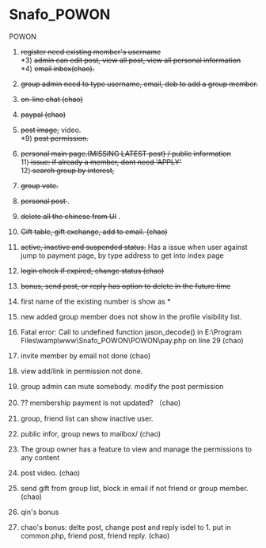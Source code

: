 # Snafo_POWON
POWON

1) <strike>register need existing member's username </strike></br>
*3) <strike>admin can edit post, view all post, view all personal information </strike></br>
*4) <strike>email inbox(chao).</strike>  </br>
5) <strike>group admin need to type username, email, dob to add a group member. </strike> </br>
6) <strike> on-line chat (chao) </strike></br>
7) <strike> paypal	(chao) </strike> </br>
8) <strike>post image,</strike> video.  </br>
*9) <strike>post permission.  </strike></br>
10) <strike>personal main page.(MISSING LATEST post) / public information </strike> </br>
11)<strike> issue: if already a member, dont need 'APPLY'</strike> </br>
12)<strike> search group by interest, </strike> </br>
13) <strike>group vote. </strike> </br>
14) <strike>personal post </strike>. </br>
15) <strike>delete all the chinese from UI</strike> .</br>
16) <strike>Gift table, gift exchange, add to email. (chao) </strike> </br>
17) <strike> active, inactive and suspended status.</strike> Has a issue when user against jump to payment page, by type address to get into index page </br>
18) <strike>login check if expired, change status (chao)</strike></br>
19) <strike>bonus, send post, or reply has option to delete in the future time</strike> </br>



1) first name of the existing number is show as * </br>
2)  new added group member does not show in the profile visibility list. </br>
3)  Fatal error: Call to undefined function jason_decode() in E:\Program Files\wamp\www\Snafo_POWON\POWON\pay.php on line 29 (chao) </br>
4)  invite member by email not done (chao) </br>
5)  view add/link in permission not done. </br>
6) group admin can mute somebody. modify the post permission </br>
7)  ?? membership payment is not updated? （chao)</br>
8) group, friend list can show inactive user. </br>
9) public infor, group news to mailbox/ (chao) </br>
10) The group owner has a feature to view and manage the permissions to any content </br>
11)  post video. (chao)</strike>
12)  send gift from group list, block in email if not friend or group member. (chao) </br>
13) qin's bonus</br>
14)  chao's bonus: delte post, change post and reply isdel to 1. put in common.php, friend post, friend reply. (chao)</br>
